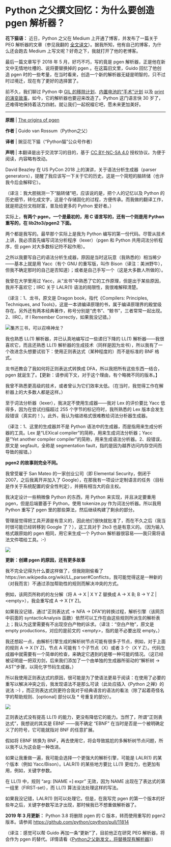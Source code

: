 # Python 之父撰文回忆：为什么要创造 pgen 解析器？

**花下猫语：** 近日，Python 之父在 Medium 上开通了博客，并发布了一篇关于 PEG 解析器的文章（参见我翻的 [全文译文]( https://mp.weixin.qq.com/s/yqVVaZVn8RRanllaXMFD9A)）。据我所知，他有自己的博客，为什么还会跑去 Medium 上写文呢？好奇之下，我就打开了他的老博客。

最后一篇文章写于 2018 年 5 月，好巧不巧，写的竟是 pgen 解析器，正是他在新文中无情地吐槽的、说将要替换掉的 pgen 。在这篇旧文里，Guido 回忆了他创造 pgen 时的一些考量，在当时看来，创造一个新的解析器无疑是明智的，只不过时过境迁，现在有了更好的选择罢了。

前不久，我们聊过 Python 中 [GIL 的移除计划](https://mp.weixin.qq.com/s/8KvQemz0SWq2hw-2aBPv2Q)、[内置电池的“手术”计划](https://mp.weixin.qq.com/s/XzCqoCvcpFJt4A-E4WMqaA) 以及 [print 的演变故事](https://mp.weixin.qq.com/s/NuzfuH_zCZzcrmSFR04NHw)，如今，它的解析器也要迎来改造了。Python 这门语言快 30 岁了，还难得地保持着活力四射。就让我们一起祝福它吧，愿未来更加美好。

--------------

**原题** | [The origins of pgen](https://python-history.blogspot.com/2018/05/the-origins-of-pgen.html)

**作者** | Guido van Rossum（Python之父）

**译者** | 豌豆花下猫（“Python猫”公众号作者）

**声明** | 本翻译是出于交流学习的目的，基于 [CC BY-NC-SA 4.0](https://creativecommons.org/licenses/by-nc-sa/4.0/) 授权协议。为便于阅读，内容略有改动。



David Beazley 在 US PyCon 2018 上的演讲，关于语法分析生成器（parser generators），提醒了我应该写一下关于它的历史。这是一个简短的脑转储（也许我今后会解释它）。

（译注：我大胆揣测一下“脑转储”吧，应该说的是，把个人的记忆以及 Python 的历史细节，转化成文字，这是个存储固化的过程，方便传承。而我做的翻译工作，就是把这份文档财富，普及给更多的 Python 爱好者。）

实际上，**有两个 pgen，一个是最初的，用 C 语言写的，还有一个则是用 Python 重写的，在 lib2to3/pgen2 下面。** 

两个都是我写的。最早那个实际上是我为 Python 编写的第一份代码。尽管从技术上讲，我必须首先编写词法分析程序（lexer）（pgen 和 Python 共用词法分析程序，但 pgen 对大多数标记符不起作用）。

之所以我要写自己的语法分析生成器，原因是当时这玩意（我熟悉的）相当稀少——基本上就是用 Yacc（有个 GNU 的重写版，叫作 Bison（译注：美洲野牛），但我不确定那时的自己是否知道）；或者是自己手写一个（这是大多数人所做的）。

我曾在大学里用过 Yacc，从“龙书”中熟悉了它的工作原理，但是出于某些原因，我并不喜欢它；IIRC 关于 LALR(1) 语法的局限性，我很难解释清楚。

（译注：1、龙书，原文是 Dragon book，指代《Compilers: Principles, Techniques, and Tools》，这是一本讲编译原理的书，属于编译原理界的殿堂级存在。另外还有两本经典著作，称号分别是“虎书”、“鲸书”，三者常常一起出现。2、IIRC，If I Remember Correctly，如果我没记错。）

![集齐三书，可以召唤神龙？](http://ww1.sinaimg.cn/large/68b02e3bly1g5fpv1197yj216j0kdwpy.jpg)

我也熟悉 LL(1) 解析器，并已认真地编写过一些递归下降的 LL(1) 解析器——我很喜欢它，而且还熟悉 LL(1) 解析器的生成技术（同样是因为龙书），所以我有了一个改进念头想要试验下：使用正则表达式（某种程度的）而不是标准的 BNF 格式。

龙书还教会了我如何将正则表达式转换成 DFA，所以我把所有这些东西一结合，pgen 就诞生了。【更新：请参阅下文，对于这个理由，有个略微不同的版本。】

我曾不熟悉更高级的技术，或者曾认为它们效率太低。（在当时，我觉得工作在解析器上的大多数人都是这样。）

至于词法分析器（lexer），我决定不使用生成器——我对 Lex 的评价要比 Yacc 低得多，因为在尝试扫描超过 255 个字节的标记符时，我所熟悉的 Lex 版本会发生段错误（真实的！）。此外，我认为缩进格式很难教给词法分析器生成器。

（译注：1、这里的生成器并不是 Python 语法中的生成器，而是指用来生成分析器的工具。Lex 是“LEXical compiler”的简称，用来生成词法分析器；Yacc 是“Yet another compiler compiler”的简称，用来生成语法分析器。2、段错误，原文是 segfault，全称是 segmentation fault，指的是因为越界访问内存空间而导致的报错。）

**pgen2 的故事则完全不同。**

我曾受雇于 San Mateo 的一家创业公司（即 Elemental Security，倒闭于 2007，之后我离开并加入了 Google），在那我有一项设计定制语言的任务（目标是作关于系统配置的安全性判定），并拥有相当大的自主权。

我决定设计一些稍微像 Python 的东西，用 Python 来实现，并且决定要重用 pgen，但是后端要基于 Python，使用 tokenize.py 作为词法分析器。所以我用 Python 重写了 pgen 里的那些算法，然后继续构建了剩余的部分。

管理层觉得把工具开源是有意义的，因此他们很快就批准了，而在不久之后（我当时很可能已经转移到 Google 了？），这工具对于 2to3 也是有意义的。（因为输入格式跟原始的 pgen 相同，用它来生成一个 Python 解析器很容易——我只需将语法文件喂给工具。:-)

![](http://ww1.sinaimg.cn/large/68b02e3bly1g5frixxrclg20b405wkjl.gif)

**更新：创建 pgen 的原因，还有更多故事** 

我不完全记得为什么要这样做了，但我刚刚偷看了https://en.wikipedia.org/wiki/LL_parser#Conflicts，我可能觉得这是一种新的（对我而言）不通过添加帮助性的规则而解决冲突的方式。

例如，该网页所称的的左分解（将 A -> X | X Y Z 替换成 A -> X B; B -> Y Z | \<empty\>），我会重写成 A -> X [Y Z]。

如果我没记错，通过“正则表达式 -> NFA -> DFA”的转换过程，解析引擎（该网页中前面的 syntacticAnalysis 函数）依然可以工作在由这些规则所派生的解析表上；我认为这里需要有不出现空白产物的诉求。（译注：“空白产物”，原文是 empty productions，对应的是前文的 \<empty\>，指的是不必要出现 empty。）

我还想起一点，由解析引擎生成的解析树节点可能有很多子节点，例如，对于上面的规则 A -> X [Y Z]，节点 A 可能有 1 个子节点（X）或者 3 个（X Y Z）。代码生成器中就需要有一个简单的检查，来确定它遇到的是哪一种可能的情况。（这已经被证明是一把双刃剑，后来我们添加了一个由单独的生成器所驱动的“解析树 -> AST”步骤，以简化字节码生成器。）

所以我使用正则表达式的原因，很可能是为了使语法更易于阅读：在使用了必要的重写以解决冲突之后，我发现语法不是那么可读（此处应插入《Python 之禅》的说法 :-) ，而正则表达式则更符合我对于经典语言的语法的看法（除了起着奇怪名字的帮助规则、[optional] 部分以及 * 号重复的部分）。

![](http://ww1.sinaimg.cn/large/68b02e3bly1g5frkrzr43j21hc0sw77x.jpg)

正则表达式没有提高 LL(1) 的能力，更没有降低它的能力。当然了，所谓“正则表达式”，我想说的其实是 EBNF ——我不确定 “EBNF” 在当时是否是一个被明确定义了的符号，它可能就指对 BNF 的任意扩展。

假如将 EBNF 转换为 BNF，再去使用它，将会导致尴尬的多解析树节点问题，所以我不认为这会是一种改进。

如果让我重做一遍，我可能会选择一个更强大的解析引擎，可能是 LALR(1) 的某个版本（例如 Yacc/Bison）。LALR(1) 的某些地方要比 LL(1) 更给力，也更加有用，例如，关键字参数。

在 LL(1) 中，规则 “arg: [NAME =] expr” 无效，因为 NAME 出现在了表达式的第一组里（FIRST-set），而 LL(1) 算法没法处理这样的写法。

如果我没记错，LALR(1) 则可以处理它。但是，在我写完 pgen 的第一个版本的好些年之后，关键字参数写法才出现，那时候我已不想重做解析器了。

**2019 年 3 月更新：** Python 3.8 将删除 pgen 的 C 版本，转而使用重写的 pgen2 版本。请参阅 https://github.com/python/cpython/pull/11814

（译注：感觉可以帮 Guido 再加一条“更新”了，目前他正在研究 PEG 解析器，将会作为 pgen 的替代。详情请看《[Python之父新发文，将替换现有解析器](https://mp.weixin.qq.com/s/yqVVaZVn8RRanllaXMFD9A)》）
